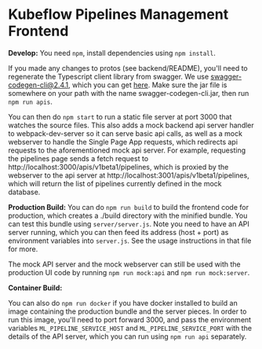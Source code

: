 # Kubeflow Pipelines Management Frontend

**Develop:**
You need `npm`, install dependencies using `npm install`.

If you made any changes to protos (see backend/README), you'll need to
regenerate the Typescript client library from swagger. We use
swagger-codegen-cli@2.4.1, which you can get
[here](http://central.maven.org/maven2/io/swagger/swagger-codegen-cli/2.4.1/swagger-codegen-cli-2.4.1.jar).
Make sure the jar file is somewhere on your path with the name
swagger-codegen-cli.jar, then run `npm run apis`.

You can then do `npm start` to run a static file server at port 3000 that
watches the source files. This also adds a mock backend api server handler to
webpack-dev-server so it can serve basic api calls, as well as a mock
webserver to handle the Single Page App requests, which redirects api
requests to the aforementioned mock api server. For example, requesting the
pipelines page sends a fetch request to
http://localhost:3000/apis/v1beta1/pipelines, which is proxied by the
webserver to the api server at http://localhost:3001/apis/v1beta1/pipelines,
which will return the list of pipelines currently defined in the mock
database.

**Production Build:**
You can do `npm run build` to build the frontend code for production, which
creates a ./build directory with the minified bundle. You can test this bundle
using `server/server.js`. Note you need to have an API server running, which
you can then feed its address (host + port) as environment variables into
`server.js`. See the usage instructions in that file for more.

The mock API server and the mock webserver can still be used with the
production UI code by running `npm run mock:api` and `npm run mock:server`.

**Container Build:**

You can also do `npm run docker` if you have docker installed to build an
image containing the production bundle and the server pieces. In order to run
this image, you'll need to port forward 3000, and pass the environment
variables `ML_PIPELINE_SERVICE_HOST` and
`ML_PIPELINE_SERVICE_PORT` with the details of the API server, which
you can run using `npm run api` separately.
